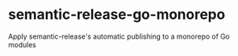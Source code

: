 # semantic-release-go-monorepo
Apply semantic-release's automatic publishing to a monorepo of Go modules
